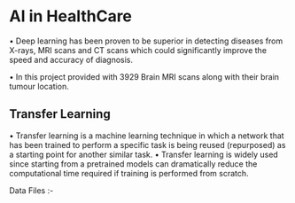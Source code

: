 # AI in HealthCare

• Deep learning has been proven to be superior in detecting diseases from X-rays, MRI scans and CT scans which could significantly improve the speed and accuracy of diagnosis.

• In this project provided with 3929 Brain MRI scans along with their brain tumour location.

## Transfer Learning

• Transfer learning is a machine learning technique in which a network that has been trained to perform a specific task is being reused (repurposed) as a starting point for another similar task.
• Transfer learning is widely used since starting from a pretrained models can dramatically reduce the computational time required if training is performed from scratch.

Data Files :-

